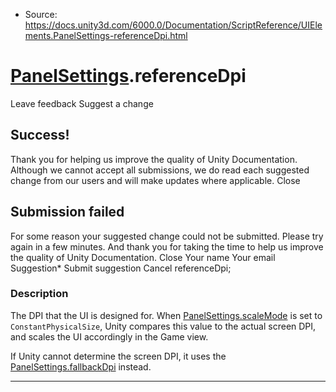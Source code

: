 * Source: https://docs.unity3d.com/6000.0/Documentation/ScriptReference/UIElements.PanelSettings-referenceDpi.html

#  [PanelSettings](https://docs.unity3d.com/6000.0/Documentation/ScriptReference/UIElements.PanelSettings.html).referenceDpi
Leave feedback
Suggest a change
## Success!
Thank you for helping us improve the quality of Unity Documentation. Although we cannot accept all submissions, we do read each suggested change from our users and will make updates where applicable.
Close
## Submission failed
For some reason your suggested change could not be submitted. Please <a>try again</a> in a few minutes. And thank you for taking the time to help us improve the quality of Unity Documentation.
Close
Your name Your email Suggestion* Submit suggestion
Cancel
referenceDpi; 
### Description
The DPI that the UI is designed for. 
When [PanelSettings.scaleMode](https://docs.unity3d.com/6000.0/Documentation/ScriptReference/UIElements.PanelSettings-scaleMode.html) is set to `ConstantPhysicalSize`, Unity compares this value to the actual screen DPI, and scales the UI accordingly in the Game view.  
  
If Unity cannot determine the screen DPI, it uses the [PanelSettings.fallbackDpi](https://docs.unity3d.com/6000.0/Documentation/ScriptReference/UIElements.PanelSettings-fallbackDpi.html) instead. 
* * *
